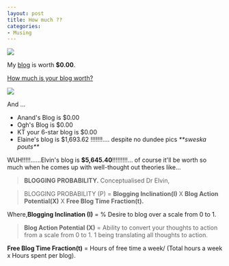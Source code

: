 ```yaml
---
layout: post
title: How much ??
categories:
- Musing
---
```


![](http://static.flickr.com/23/25822676_789bf55448_t.jpg)

My [blog](http://sweska.blogspot.com/) is worth **$0.00**.

[How much is your blog worth?](http://www.business-opportunities.biz/projects/how-much-is-your-blog-worth/)

[ ![](http://technorati.com/pix/tech-logo-embed.gif) ](http://www.technorati.com/)

And ...

- Anand's Blog is $0.00
- Ogh's Blog is $0.00
- KT your 6-star blog is $0.00
- Elaine's blog is $1,693.62 !!!!!!!.... despite no dundee pics _\*\*sweska pouts\*\*_

WUH!!!!!......Elvin's blog is **$5,645.40**!!!!!!!!!... of course it'll be worth so much when he comes up with well-thought out theories like...

> **BLOGGING PROBABILITY.** Conceptualised Dr Elvin,

> BLOGGING PROBABILITY (P) = **Blogging Inclination(I)** X **Blog Action Potential(X)** X **Free Blog Time Fraction(t).**

Where,**Blogging Inclination (I)** = % Desire to blog over a scale from 0 to 1.

> **Blog Action Potential (X)** = Ability to convert your thoughts to action from a scale from 0 to 1. 1 being translating all thoughts to action.

**Free Blog Time Fraction(t)** = Hours of free time a week/ (Total hours a week x Hours spent per blog).
